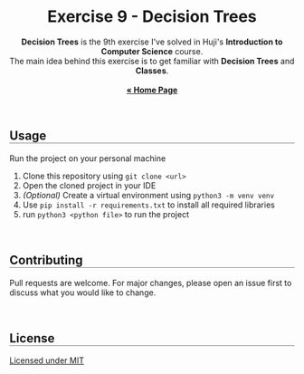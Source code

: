 <div align="center">
  <h1 align="center" style="border-bottom: none"><b>Exercise 9</b> - Decision Trees</h1>

  <p align="center">
    <b>Decision Trees</b> is the 9th exercise I've solved in Huji's <b>Introduction to Computer Science</b> course.
    <br>
    The main idea behind this exercise is to get familiar with <b>Decision Trees</b> and <b>Classes</b>.
    <br>
    <br>
    <a href="https://github.com/OmerFerster/Introduction-to-CS"><strong>« Home Page</strong></a>
    <br>
  </p>
</div>

<br>

<div align="left">
  <h2 align="left" style="border-bottom: 1px solid gray">Usage</h2>

  <p>Run the project on your personal machine</p>
  <ol align="left">
    <li>Clone this repository using <code>git clone &lt;url&gt;</code></li>
    <li>Open the cloned project in your IDE</li>
    <li><i>(Optional)</i> Create a virtual environment using <code>python3 -m venv venv</code></li>
    <li>Use <code>pip install -r requirements.txt</code> to install all required libraries</li>
    <li>run <code>python3 &lt;python file&gt;</code> to run the project</li>
  </ol>
</div>

<br>

<div align="left">
  <h2 align="left" style="border-bottom: 1px solid gray">Contributing</h2>

  <p align="left">
    Pull requests are welcome. For major changes, please open an issue first to discuss what you would like to change.
  </p>
</div>

<br>

<div align="left">
  <h2 align="left" style="border-bottom: 1px solid gray">License</h2>

  <p align="left">
    <a href="https://choosealicense.com/licenses/mit/">Licensed under MIT</a>
  </p>
</div>
